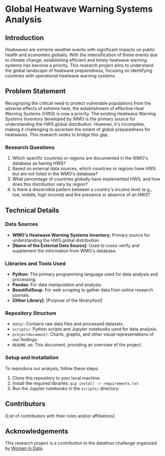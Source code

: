 # Global Heatwave Warning Systems Analysis

## Introduction

Heatwaves are extreme weather events with significant impacts on public health and economies globally. With the intensification of these events due to climate change, establishing efficient and timely heatwave warning systems has become a priority. This research project aims to understand the global landscape of heatwave preparedness, focusing on identifying countries with operational heatwave warning systems.

## Problem Statement

Recognizing the critical need to protect vulnerable populations from the adverse effects of extreme heat, the establishment of effective Heat Warning Systems (HWS) is now a priority. The existing Heatwave Warning Systems Inventory developed by WMO is the primary source for understanding the HWS global distribution. However, it's incomplete, making it challenging to ascertain the extent of global preparedness for heatwaves. This research seeks to bridge this gap.

### Research Questions

1. Which specific countries or regions are documented in the WMO's database as having HWS?
2. Based on external data sources, which countries or regions have HWS but are not listed in the WMO's database?
3. What percentage of countries globally have implemented HWS, and how does this distribution vary by region?
4. Is there a discernible pattern between a country's income level (e.g., low, middle, high income) and the presence or absence of an HWS?

## Technical Details

### Data Sources

- **WMO's Heatwave Warning Systems Inventory**: Primary source for understanding the HWS global distribution.
- **[Name of the External Data Source]**: Used to cross-verify and supplement the information from WMO's database.

### Libraries and Tools Used

- **Python**: The primary programming language used for data analysis and processing.
- **Pandas**: For data manipulation and analysis.
- **BeautifulSoup**: For web scraping to gather data from online research journals.
- **[Other Library]**: [Purpose of the library/tool]

### Repository Structure

- `data/`: Contains raw data files and processed datasets.
- `scripts/`: Python scripts and Jupyter notebooks used for data analysis.
- `projectdocument/`: Charts, graphs, and other visual representations of our findings.
- `README.md`: This document, providing an overview of the project.

### Setup and Installation

To reproduce our analysis, follow these steps:

1. Clone this repository to your local machine.
2. Install the required libraries: `pip install -r requirements.txt`
3. Run the Jupyter notebooks in the `scripts/` directory.

## Contributors

[List of contributors with their roles and/or affiliations]

## Acknowledgements

This research project is a contribution to the datathon challenge organized by [Women in Data](https://www.womenindata.org/datathon).




